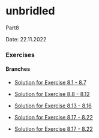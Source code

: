 # unbridled

Part8

Date: 22.11.2022

### Exercises

#### Branches

- [Solution for Exercise 8.1 - 8.7](https://github.com/aiotrope/unbridled/tree/8.1)

- [Solution for Exercise 8.8 - 8.12](https://github.com/aiotrope/unbridled/tree/8.8/library-frontend)

- [Solution for Exercise 8.13 - 8.16](https://github.com/aiotrope/unbridled/tree/8.13)

- [Solution for Exercise 8.17 - 8.22](https://github.com/aiotrope/unbridled/tree/8.17)

- [Solution for Exercise 8.17 - 8.22](https://github.com/aiotrope/unbridled/tree/8.23)
